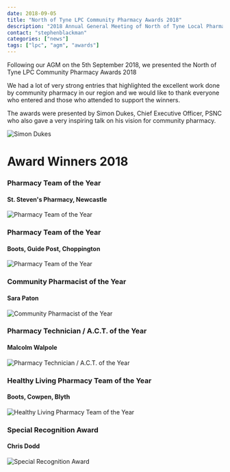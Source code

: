 ```yaml
---
date: 2018-09-05
title: "North of Tyne LPC Community Pharmacy Awards 2018"
description: "2018 Annual General Meeting of North of Tyne Local Pharmaceutical Committee and North of Tyne Community Pharmacy Awards"
contact: "stephenblackman"
categories: ["news"]
tags: ["lpc", "agm", "awards"]
---
```


Following our AGM on the 5th September 2018, we presented the North of Tyne LPC Community Pharmacy Awards 2018  

We had a lot of very strong entries that highlighted the excellent work done by community pharmacy in our region and 
we would like to thank everyone who entered and those who attended to support the winners.  

The awards were presented by Simon Dukes, Chief Executive Officer, PSNC who also gave a very inspiring talk on his vision for 
community pharmacy.  

![Simon Dukes](/images/agm/2018/sdukes-agm-2018.jpg)

# Award Winners 2018

### Pharmacy Team of the Year  
#### St. Steven's Pharmacy, Newcastle  

![Pharmacy Team of the Year](/images/agm/2018/stevens-team-2018.jpg)

### Pharmacy Team of the Year  
#### Boots, Guide Post, Choppington  

![Pharmacy Team of the Year](/images/agm/2018/boots-team-2018.jpg)

### Community Pharmacist of the Year  
#### Sara Paton

![Community Pharmacist of the Year](/images/agm/2018/pharmacist-2018.jpg)

### Pharmacy Technician / A.C.T. of the Year  
#### Malcolm Walpole

![Pharmacy Technician / A.C.T. of the Year](/images/agm/2018/technician-act-2018.jpg)

### Healthy Living Pharmacy Team of the Year  
#### Boots, Cowpen, Blyth

![Healthy Living Pharmacy Team of the Year](/images/agm/2018/boots-hlp-2018.jpg)

### Special Recognition Award  
#### Chris Dodd   

![Special Recognition Award](/images/agm/2018/special-recognition-2018.jpg)